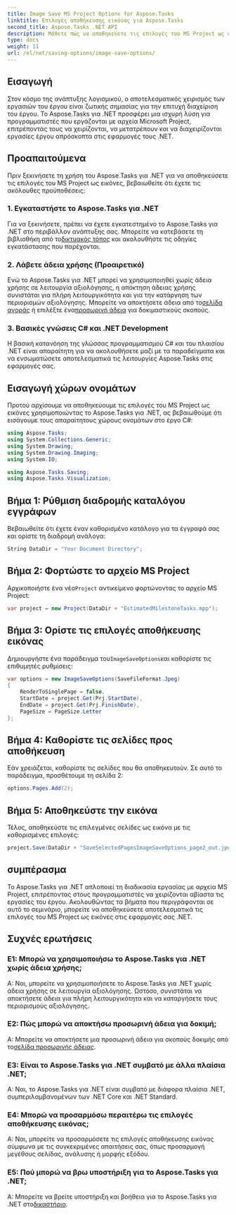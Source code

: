 ```yaml
---
title: Image Save MS Project Options for Aspose.Tasks
linktitle: Επιλογές αποθήκευσης εικόνας για Aspose.Tasks
second_title: Aspose.Tasks .NET API
description: Μάθετε πώς να αποθηκεύετε τις επιλογές του MS Project ως εικόνες χρησιμοποιώντας το Aspose.Tasks για .NET. Ακολουθήστε τον βήμα προς βήμα οδηγό μας για απρόσκοπτη ενσωμάτωση.
type: docs
weight: 11
url: /el/net/saving-options/image-save-options/
---
```


## Εισαγωγή
Στον κόσμο της ανάπτυξης λογισμικού, ο αποτελεσματικός χειρισμός των εργασιών του έργου είναι ζωτικής σημασίας για την επιτυχή διαχείριση του έργου. Το Aspose.Tasks για .NET προσφέρει μια ισχυρή λύση για προγραμματιστές που εργάζονται με αρχεία Microsoft Project, επιτρέποντάς τους να χειρίζονται, να μετατρέπουν και να διαχειρίζονται εργασίες έργου απρόσκοπτα στις εφαρμογές τους .NET.
## Προαπαιτούμενα
Πριν ξεκινήσετε τη χρήση του Aspose.Tasks για .NET για να αποθηκεύσετε τις επιλογές του MS Project ως εικόνες, βεβαιωθείτε ότι έχετε τις ακόλουθες προϋποθέσεις:
### 1. Εγκαταστήστε το Aspose.Tasks για .NET
Για να ξεκινήσετε, πρέπει να έχετε εγκατεστημένο το Aspose.Tasks για .NET στο περιβάλλον ανάπτυξης σας. Μπορείτε να κατεβάσετε τη βιβλιοθήκη από το[δικτυακός τόπος](https://releases.aspose.com/tasks/net/) και ακολουθήστε τις οδηγίες εγκατάστασης που παρέχονται.
### 2. Λάβετε άδεια χρήσης (Προαιρετικό)
 Ενώ το Aspose.Tasks για .NET μπορεί να χρησιμοποιηθεί χωρίς άδεια χρήσης σε λειτουργία αξιολόγησης, η απόκτηση άδειας χρήσης συνιστάται για πλήρη λειτουργικότητα και για την κατάργηση των περιορισμών αξιολόγησης. Μπορείτε να αποκτήσετε άδεια από το[σελίδα αγοράς](https://purchase.aspose.com/buy) ή επιλέξτε ένα[προσωρινή άδεια](https://purchase.aspose.com/temporary-license/) για δοκιμαστικούς σκοπούς.
### 3. Βασικές γνώσεις C# και .NET Development
Η βασική κατανόηση της γλώσσας προγραμματισμού C# και του πλαισίου .NET είναι απαραίτητη για να ακολουθήσετε μαζί με τα παραδείγματα και να ενσωματώσετε αποτελεσματικά τις λειτουργίες Aspose.Tasks στις εφαρμογές σας.
## Εισαγωγή χώρων ονομάτων
Προτού αρχίσουμε να αποθηκεύουμε τις επιλογές του MS Project ως εικόνες χρησιμοποιώντας το Aspose.Tasks για .NET, ας βεβαιωθούμε ότι εισάγουμε τους απαραίτητους χώρους ονομάτων στο έργο C#:
```csharp
using Aspose.Tasks;
using System.Collections.Generic;
using System.Drawing;
using System.Drawing.Imaging;
using System.IO;

using Aspose.Tasks.Saving;
using Aspose.Tasks.Visualization;
```

## Βήμα 1: Ρύθμιση διαδρομής καταλόγου εγγράφων
Βεβαιωθείτε ότι έχετε έναν καθορισμένο κατάλογο για τα έγγραφά σας και ορίστε τη διαδρομή ανάλογα:
```csharp
String DataDir = "Your Document Directory";
```
## Βήμα 2: Φορτώστε το αρχείο MS Project
 Αρχικοποιήστε ένα νέο`Project` αντικείμενο φορτώνοντας το αρχείο MS Project:
```csharp
var project = new Project(DataDir + "EstimatedMilestoneTasks.mpp");
```
## Βήμα 3: Ορίστε τις επιλογές αποθήκευσης εικόνας
 Δημιουργήστε ένα παράδειγμα του`ImageSaveOptions`και καθορίστε τις επιθυμητές ρυθμίσεις:
```csharp
var options = new ImageSaveOptions(SaveFileFormat.Jpeg)
{
    RenderToSinglePage = false,
    StartDate = project.Get(Prj.StartDate),
    EndDate = project.Get(Prj.FinishDate),
    PageSize = PageSize.Letter
};
```
## Βήμα 4: Καθορίστε τις σελίδες προς αποθήκευση
Εάν χρειάζεται, καθορίστε τις σελίδες που θα αποθηκευτούν. Σε αυτό το παράδειγμα, προσθέτουμε τη σελίδα 2:
```csharp
options.Pages.Add(2);
```
## Βήμα 5: Αποθηκεύστε την εικόνα
Τέλος, αποθηκεύστε τις επιλεγμένες σελίδες ως εικόνα με τις καθορισμένες επιλογές:
```csharp
project.Save(DataDir + "SaveSelectedPagesImageSaveOptions_page2_out.jpeg", options);
```

## συμπέρασμα
Το Aspose.Tasks για .NET απλοποιεί τη διαδικασία εργασίας με αρχεία MS Project, επιτρέποντας στους προγραμματιστές να χειρίζονται αβίαστα τις εργασίες του έργου. Ακολουθώντας τα βήματα που περιγράφονται σε αυτό το σεμινάριο, μπορείτε να αποθηκεύσετε αποτελεσματικά τις επιλογές του MS Project ως εικόνες στις εφαρμογές σας .NET.
## Συχνές ερωτήσεις
### Ε1: Μπορώ να χρησιμοποιήσω το Aspose.Tasks για .NET χωρίς άδεια χρήσης;
Α: Ναι, μπορείτε να χρησιμοποιήσετε το Aspose.Tasks για .NET χωρίς άδεια χρήσης σε λειτουργία αξιολόγησης. Ωστόσο, συνιστάται να αποκτήσετε άδεια για πλήρη λειτουργικότητα και να καταργήσετε τους περιορισμούς αξιολόγησης.
### Ε2: Πώς μπορώ να αποκτήσω προσωρινή άδεια για δοκιμή;
 Α: Μπορείτε να αποκτήσετε μια προσωρινή άδεια για σκοπούς δοκιμής από το[σελίδα προσωρινής άδειας](https://purchase.aspose.com/temporary-license/).
### Ε3: Είναι το Aspose.Tasks για .NET συμβατό με άλλα πλαίσια .NET;
Α: Ναι, το Aspose.Tasks για .NET είναι συμβατό με διάφορα πλαίσια .NET, συμπεριλαμβανομένων των .NET Core και .NET Standard.
### Ε4: Μπορώ να προσαρμόσω περαιτέρω τις επιλογές αποθήκευσης εικόνας;
Α: Ναι, μπορείτε να προσαρμόσετε τις επιλογές αποθήκευσης εικόνας σύμφωνα με τις συγκεκριμένες απαιτήσεις σας, όπως προσαρμογή μεγέθους σελίδας, ανάλυσης ή μορφής εξόδου.
### Ε5: Πού μπορώ να βρω υποστήριξη για το Aspose.Tasks για .NET;
 Α: Μπορείτε να βρείτε υποστήριξη και βοήθεια για το Aspose.Tasks για .NET στο[δικαστήριο](https://forum.aspose.com/c/tasks/15).